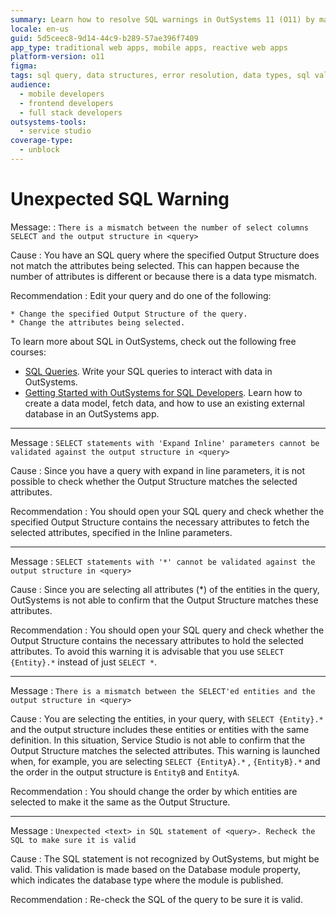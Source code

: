 ```yaml
---
summary: Learn how to resolve SQL warnings in OutSystems 11 (O11) by matching select columns and output structures accurately.
locale: en-us
guid: 5d5ceec8-9d14-44c9-b289-57ae396f7409
app_type: traditional web apps, mobile apps, reactive web apps
platform-version: o11
figma:
tags: sql query, data structures, error resolution, data types, sql validation
audience:
  - mobile developers
  - frontend developers
  - full stack developers
outsystems-tools:
  - service studio
coverage-type:
  - unblock
---
```


# Unexpected SQL Warning

Message:
:   `There is a mismatch between the number of select columns SELECT and the output structure in <query>`

Cause
:   You have an SQL query where the specified Output Structure does not match the attributes being selected. This can happen because the number of attributes is different or because there is a data type mismatch.

Recommendation
:   Edit your query and do one of the following:

    * Change the specified Output Structure of the query.
    * Change the attributes being selected.

<div class="info" markdown="1">

To learn more about SQL in OutSystems, check out the following free courses:

* [SQL Queries](https://www.outsystems.com/training/courses/146/sql-queries/). Write your SQL queries to interact with data in OutSystems.
* [Getting Started with OutSystems for SQL Developers](https://www.outsystems.com/training/courses/169/getting-started-with-outsystems-for-sql-developers/). Learn how to create a data model, fetch data, and how to use an existing external database in an OutSystems app.


</div>

---

Message
:   `SELECT statements with 'Expand Inline' parameters cannot be validated against the output structure in <query>`

Cause
:   Since you have a query with expand in line parameters, it is not possible to check whether the Output Structure matches the selected attributes.

Recommendation
:   You should open your SQL query and check whether the specified Output Structure contains the necessary attributes to fetch the selected attributes, specified in the Inline parameters.

---

Message
:   `SELECT statements with '*' cannot be validated against the output structure in <query>`

Cause
:   Since you are selecting all attributes (*) of the entities in the query, OutSystems is not able to confirm that the Output Structure matches these attributes.

Recommendation
:   You should open your SQL query and check whether the Output Structure contains the necessary attributes to hold the selected attributes. To avoid this warning it is advisable that you use `SELECT {Entity}.*` instead of just `SELECT *`.

---

Message
:   `There is a mismatch between the SELECT'ed entities and the output structure in <query>`

Cause
:   You are selecting the entities, in your query, with `SELECT {Entity}.*` and the output structure includes these entities or entities with the same definition. In this situation, Service Studio is not able to confirm that the Output Structure matches the selected attributes. This warning is launched when, for example, you are selecting `SELECT {EntityA}.*` , `{EntityB}.*` and the order in the output structure is `EntityB` and `EntityA`.

Recommendation
:   You should change the order by which entities are selected to make it the same as the Output Structure.

---

Message
:   `Unexpected <text> in SQL statement of <query>. Recheck the SQL to make sure it is valid`

Cause
:   The SQL statement is not recognized by OutSystems, but might be valid. This validation is made based on the Database module property, which indicates the database type where the module is published.

Recommendation
:   Re-check the SQL of the query to be sure it is valid.
